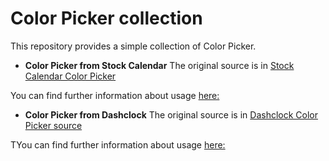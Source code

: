 # Color Picker collection

This repository provides a simple collection of Color Picker.

* **Color Picker from Stock Calendar**
The original source is in [Stock Calendar Color Picker](https://android.googlesource.com/platform/frameworks/opt/colorpicker/)

You can find further information about usage
[here:](https://github.com/gabrielemariotti/colorpickercollection/tree/master/ColorPicker/README_CALENDAR.md)

* **Color Picker from Dashclock**
The original source is in 
[Dashclock Color Picker source](https://code.google.com/p/dashclock/source/browse/main/src/main/java/com/google/android/apps/dashclock/configuration/ColorPreference.java)

TYou can find further information about usage
[here:](https://github.com/gabrielemariotti/colorpickercollection/tree/master/ColorPicker/README_DASH.md)
